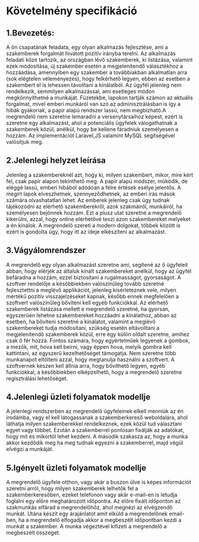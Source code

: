 # Követelmény specifikáció

## 1.Bevezetés:

A ön csapatának feladata, egy olyan alkalmazás fejlesztése, ami a szakemberek forgalmát hivatott pozitív irányba terelni.
 Az alkalmazás feladati közé tartozik, az országban lévő szakemberek, ki listázása, valamint ezek módosítása, új szakember esetén a megjelenítendő
  választékhoz a hozzáadása, amennyiben egy szakember a továbbiakban alkalmatlan arra (sok elégtelen véleményezés), hogy felkérhető legyen, ebben az esetben a szakembert
   el is lehessen 
  távolítani a kínálatból. Az ügyfél jelenleg nem rendelkezik, semmilyen alkalmazással, ami esetleges módon megkönnyíthetné a munkáját. Füzetekbe,
   lapokon tartják számon az aktuális forgalmat, mivel emberi munkáról van szó az adminisztrálásban is így a hibák gyakoriak, a papír alapú rendszer
    lassú, nem megbízható.A megrendelő nem szeretne lemaradni a versenytársaihoz képest, ezért is szeretne egy alkalmazást, ahol a potenciális
     ügyfelek válogathatnak a szakemberek közül, anélkül, hogy be kellene fáradniuk személyesen a hozzám. Az implementációt Laravel,JS valamint 
     MySQL segítségével valósítjuk meg.

## 2.Jelenlegi helyzet leírása

Jelenleg a szakembereknél azt, hogy ki, milyen szakembert, mikor, mire kért fel, csak papír alapon tekinthető meg. A papír alapú módszer,
 működik, de eléggé lassú, emberi hibából adódóan a félre értések esélye jelentős. A megírt lapok elveszhetnek, szennyeződhetnek, az emberi írás
  mások számára olvashatatlan lehet. Az emberek jelenleg csak úgy tudnak tájékozódni az elérhető szakemberekről, azok szakmáiról, munkáiról, ha 
  személyesen bejönnek hozzám. Ezt a plusz utat szeretné a megrendelő kikerülni, azzal, hogy online elérhetővé teszi azon szakembereket melyeket a 
  én kínálok. A megrendelő szereti a modern dolgokat, többek között is ezért is gondolta úgy, hogy itt az ideje elkészíteni az alkalmazást.

## 3.Vágyálomrendszer

A megrendelő egy olyan alkalmazást szeretne ami, segítené az ő ügyfeleit abban, hogy elérjék az általuk kínált szakembereket anélkül, hogy az ügyfél
 befáradna a hozzám, ezzel biztosítani a rugalmasságot, gyorsaságot. A szoftver rendelője a későbbiekben valószínűleg tovább szeretné
  fejlesztettni a meglévő applikációt, jelenleg kísérleteznek vele, milyen mértékű pozitív visszajelzéseket kapnak, később ennek megfelelően
   a szoftvert valószínűleg bővíteni kell egyéb funkciókkal. Az elérhető szakemberek listázása mellett e megrendelő szeretné, ha gyorsan, egyszerűen
    lehetne szakembereket hozzáadni a kínálathoz, abban az esetben, ha bővíteni szeretné a kinálatot, valamint a meglévő szakembereket tudja módosítani,
     szükség esetén eltávolítani a megjelenítendő szakemberek közül, erre egy külön oldalt szeretne, amihez csak ő fér hozzá. Fontos számára,
      hogy egyértelműek legyenek a gombok, a mezők, mit, hova kell beírni, vagy éppen hova, melyik gombra kell kattintani, az egyszerű 
      kezelhetőséget támogatja. Nem szeretne több munkanapot eltölteni azzal, hogy megtanulja használni a szoftvert. A szoftvernek készen kell állnia
       arra, hogy bővíthető legyen, egyéb funkciókkal, a későbbiekben elképzelhető, hogy a megrendelő szeretne regisztrálási lehetőséget.

## 4.Jelenlegi üzleti folyamatok modellje

A jelenlegi rendszerben az megrendelő ügyfeleinek elkell menniük az én irodámba, vagy el kell látogassanak a szakemberkereső  weboldalára,
 ahol láthatja milyen szakemberekkel rendelkeznek, ezek közül tud választani egyet vagy többet. Ezután a szakemberrel pontosan fixálják az adatokat, hogy mit és mikortól
 lehet kezdeni. A második szakasza az, hogy a munka akkor kezdődik meg ha meg tudnak egyezni a szakemberrel, majd végül elvégzi a munkáját.

## 5.Igényelt üzleti folyamatok modellje

A megrendelő ügyfele otthon, vagy akár a buszon ülve is képes információt szeretni arról, hogy milyen szakemberek lelhetők fel a szakemberkeresőben, 
ezeket telefonon vagy akár e-mail-en is letudja foglalni egy előre meghatározott időpontra. Az előre fixált időponton az szakmunkás elfárad a megrendelőhőz,
 ahol megnézi az elvégzendő munkát. Utána készít egy árajánlatot amit elküld a megrendelőnek email-ben, ha a megrendelő elfogadja akkor a megbeszélt időpontban
  kezdi a munkát a szakember. A munka végeztével kifizeti a megrendelő a megbeszélt összeget.